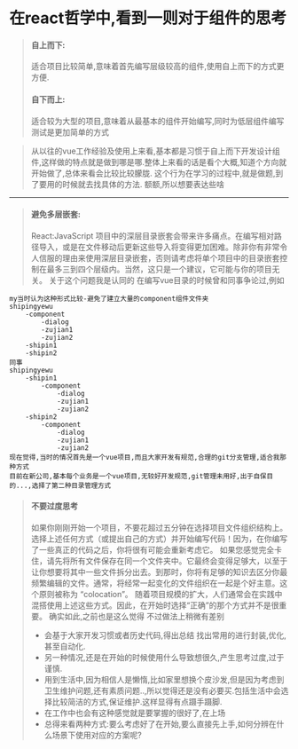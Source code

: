 # 在react哲学中,看到一则对于组件的思考

>#### 自上而下:
>适合项目比较简单,意味着首先编写层级较高的组件,使用自上而下的方式更方便.
>#### 自下而上:
>适合较为大型的项目,意味着从最基本的组件开始编写,同时为低层组件编写测试是更加简单的方式

>从以往的vue工作经验及使用上来看,基本都是习惯于自上而下开发设计组件,这样做的特点就是做到哪是哪.整体上来看的话是看个大概,知道个方向就开始做了,总体来看会比较比较朦胧.
这个行为在学习的过程中,就是做题,到了要用的时候就去找具体的方法.
额额,所以想要表达些啥


---
>#### 避免多层嵌套:
>React:JavaScript 项目中的深层目录嵌套会带来许多痛点。在编写相对路径导入，或是在文件移动后更新这些导入将变得更加困难。除非你有非常令人信服的理由来使用深层目录嵌套，否则请考虑将单个项目中的目录嵌套控制在最多三到四个层级内。当然，这只是一个建议，它可能与你的项目无关。
>关于这个问题我是认同的
>在编写vue目录的时候曾和同事争论过,例如
```
my当时认为这种形式比较-避免了建立大量的component组件文件夹
shipingyewu
    -component
        -dialog
        -zujian1
        -zujian2
    -shipin1
    -shipin2
同事
shipingyewu    
    -shipin1
        -component
            -dialog
            -zujian1
            -zujian2
    -shipin2
        -component
            -dialog
            -zujian1
            -zujian2
现在觉得,当时的情况首先是一个vue项目,而且大家开发有规范,合理的git分支管理,适合我那种方式
目前在新公司,基本每个业务是一个vue项目,无较好开发规范,git管理未用好,出于自保目的...,选择了第二种目录管理方式
```

>#### 不要过度思考
>如果你刚刚开始一个项目，不要花超过五分钟在选择项目文件组织结构上。选择上述任何方式（或提出自己的方式）并开始编写代码！因为，在你编写了一些真正的代码之后，你将很有可能会重新考虑它。
如果您感觉完全卡住，请先将所有文件保存在同一个文件夹中。它最终会变得足够大，以至于让你想要将其中一些文件拆分出去。到那时，你将有足够的知识去区分你最频繁编辑的文件。通常，将经常一起变化的文件组织在一起是个好主意。这个原则被称为 “colocation”。
随着项目规模的扩大，人们通常会在实践中混搭使用上述这些方式。因此，在开始时选择“正确”的那个方式并不是很重要。
> 确实如此,之前也是这么觉得 不过做法上稍微有差别
>* 会基于大家开发习惯或者历史代码,得出总结 找出常用的进行封装,优化,甚至自动化.
>* 另一种情况,还是在开始的时候使用什么导致想很久,产生思考过度,过于谨慎.
>* 用到生活中,因为相信人是懒惰,比如家里想换个皮沙发,但是因为考虑到卫生维护问题,还有素质问题..,所以觉得还是没有必要买.包括生活中会选择比较简洁的方式,保证维护.这样显得有点蹑手蹑脚.
>* 在工作中也会有这种感觉就是要掌握的很好了,在上场
>* 总得来看两种方式:要么考虑好了在开始,要么直接先上手,如何分辨在什么场景下使用对应的方案呢?
